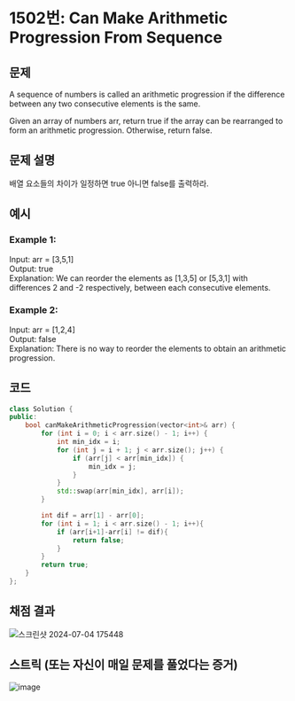 # 1502번: Can Make Arithmetic Progression From Sequence

## 문제
A sequence of numbers is called an arithmetic progression if the difference between any two consecutive elements is the same.

Given an array of numbers arr, return true if the array can be rearranged to form an arithmetic progression. Otherwise, return false.

## 문제 설명
배열 요소들의 차이가 일정하면 true 아니면 false를 출력하라.

## 예시
### Example 1:  
Input: arr = [3,5,1]    
Output: true    
Explanation: We can reorder the elements as [1,3,5] or [5,3,1] with differences 2 and -2 respectively, between each consecutive elements.    

### Example 2:     
Input: arr = [1,2,4]    
Output: false    
Explanation: There is no way to reorder the elements to obtain an arithmetic progression.    

## 코드
```cpp
class Solution {
public:
    bool canMakeArithmeticProgression(vector<int>& arr) {
        for (int i = 0; i < arr.size() - 1; i++) {
            int min_idx = i;
            for (int j = i + 1; j < arr.size(); j++) {
                if (arr[j] < arr[min_idx]) {
                    min_idx = j;
                }
            }
            std::swap(arr[min_idx], arr[i]);
        }

        int dif = arr[1] - arr[0];
        for (int i = 1; i < arr.size() - 1; i++){
            if (arr[i+1]-arr[i] != dif){
                return false;
            }
        }
        return true;
    }
};
```

## 채점 결과
![스크린샷 2024-07-04 175448](https://github.com/algo-idle/algo-study/assets/92175769/8d943c63-63db-45dd-bf2d-b182618c9931)

## 스트릭 (또는 자신이 매일 문제를 풀었다는 증거)
![image](https://github.com/algo-idle/algo-study/assets/92175769/f14a1127-a8df-4036-9177-e293dfed2e5b)

